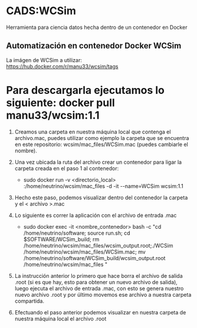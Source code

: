 # CADS:WCSim
Herramienta para ciencia datos hecha dentro de un contenedor en Docker

## Automatización en contenedor Docker WCSim

La imágen de WCSim a utilizar: https://hub.docker.com/r/manu33/wcsim/tags
# Para descargarla ejecutamos lo siguiente: docker pull manu33/wcsim:1.1

1. Creamos una carpeta en nuestra máquina local que contenga el archivo.mac, puedes utilizar como ejemplo la carpeta que se encuentra en este repositorio:
   wcsim/mac_files/WCSim.mac (puedes cambiarle el nombre).

3. Una vez ubicada la ruta del archivo crear un contenedor para ligar la carpeta creada en el paso 1 al contenedor:
   * sudo docker run -v <directorio_local> :/home/neutrino/wcsim/mac_files -d -it --name=WCSim wcsim:1.1
   
3. Hecho este paso, podemos visualizar dentro del contenedor la carpeta y el < archivo >.mac

4. Lo siguiente es correr la aplicación con el archivo de entrada .mac
    * sudo docker exec -it <nombre_contenedor> bash -c "cd /home/neutrino/software; source run.sh; cd $SOFTWARE/WCSim_build; rm /home/neutrino/wcsim/mac_files/wcsim_output.root;./WCSim /home/neutrino/wcsim/mac_files/WCSim.mac; mv /home/neutrino/software/WCSim_build/wcsim_output.root /home/neutrino/wcsim/mac_files "

5. La instrucción anterior lo primero que hace borra el archivo de salida .root (si es que hay, esto para obtener un nuevo archivo de salida), luego ejecuta el archivo de entrada .mac, con esto se genera nuestro nuevo archivo .root y por último movemos ese archivo a nuestra carpeta compartida.

6. Efectuando el paso anterior podemos visualizar en nuestra carpeta de nuestra máquina local el archivo .root
